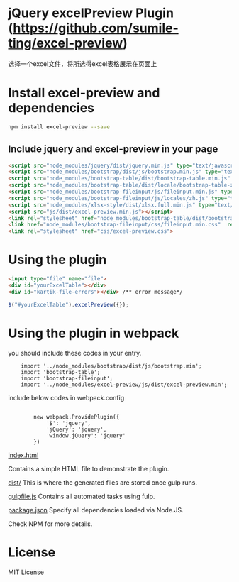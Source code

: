 jQuery excelPreview Plugin (https://github.com/sumile-ting/excel-preview)
==========================

选择一个excel文件，将所选得excel表格展示在页面上

Install excel-preview and dependencies
=====================================
```bash
npm install excel-preview --save
```

Include jquery and excel-preview in your page
------------------------------------------
```html
<script src="node_modules/jquery/dist/jquery.min.js" type="text/javascript"></script>
<script src="node_modules/bootstrap/dist/js/bootstrap.min.js" type="text/javascript"></script>
<script src="node_modules/bootstrap-table/dist/bootstrap-table.min.js" type="text/javascript"></script>
<script src="node_modules/bootstrap-table/dist/locale/bootstrap-table-zh-CN.min.js" type="text/javascript"></script>
<script src="node_modules/bootstrap-fileinput/js/fileinput.min.js" type="text/javascript"></script>
<script src="node_modules/bootstrap-fileinput/js/locales/zh.js" type="text/javascript"></script>
<script src="node_modules/xlsx-style/dist/xlsx.full.min.js" type="text/javascript"></script>
<script src="js/dist/excel-preview.min.js"></script>
<link rel="stylesheet" href="node_modules/bootstrap-table/dist/bootstrap-table.min.css">
<link href="node_modules/bootstrap-fileinput/css/fileinput.min.css"  rel="stylesheet" type="text/css" />
<link rel="stylesheet" href="css/excel-preview.css">
```

Using the plugin
================
```html
<input type="file" name="file">
<div id="yourExcelTable"></div>
<div id="kartik-file-errors"></div> /** error message*/
```

```javascript
$("#yourExcelTable").excelPreview({});
```

Using the plugin in webpack
===========================
you should include these codes in your entry.
```
    import '../node_modules/bootstrap/dist/js/bootstrap.min';
    import 'bootstrap-table';
    import 'bootstrap-fileinput';
    import '../node_modules/excel-preview/js/dist/excel-preview.min';
```
include below codes in webpack.config
```

        new webpack.ProvidePlugin({
            '$': 'jquery',
            'jQuery': 'jquery',
            'window.jQuery': 'jquery'
        })
```


[index.html](https://github.com/sumile-ting/excel-preview/blob/master/index.html)

Contains a simple HTML file to demonstrate the plugin.

[dist/](https://github.com/sumile-ting/excel-preview/tree/master/js/dist)
This is where the generated files are stored once gulp runs.

[gulpfile.js](https://github.com/sumile-ting/excel-preview/blob/master/gulpfile.js)
Contains all automated tasks using fulp.


[package.json](https://github.com/sumile-ting/excel-preview/blob/master/package.json)
Specify all dependencies loaded via Node.JS.

Check NPM for more details.

License
=======
MIT License
